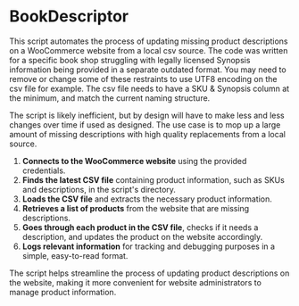 # BookDescriptor
This script automates the process of updating missing product descriptions on a WooCommerce website from a local csv source. The code was written for a specific book shop struggling with legally licensed Synopsis information being provided in a separate outdated format. You may need to remove or change some of these restraints to use UTF8 encoding on the csv file for example. The csv file needs to have a SKU & Synopsis column at the minimum, and match the current naming structure. 

The script is likely inefficient, but by design will have to make less and less changes over time if used as designed. The use case is to mop up a large amount of missing descriptions with high quality replacements from a local source.

1. **Connects to the WooCommerce website** using the provided credentials.
2. **Finds the latest CSV file** containing product information, such as SKUs and descriptions, in the script's directory.
3. **Loads the CSV file** and extracts the necessary product information.
4. **Retrieves a list of products** from the website that are missing descriptions.
5. **Goes through each product in the CSV file**, checks if it needs a description, and updates the product on the website accordingly.
6. **Logs relevant information** for tracking and debugging purposes in a simple, easy-to-read format.

The script helps streamline the process of updating product descriptions on the website, making it more convenient for website administrators to manage product information.
